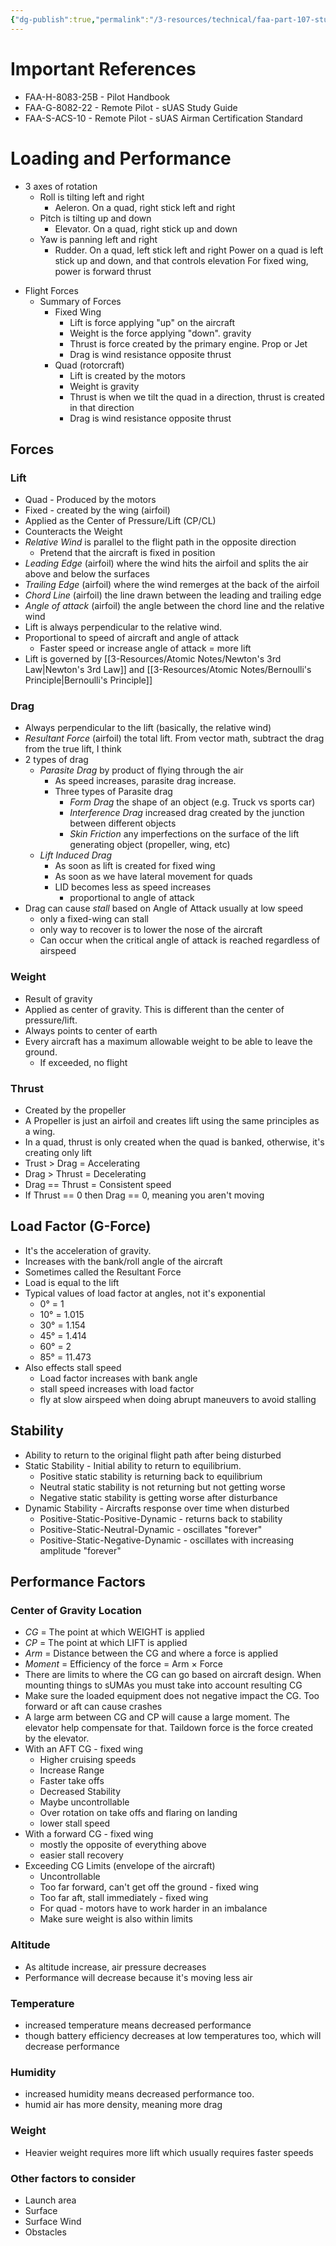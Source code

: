 ```yaml
---
{"dg-publish":true,"permalink":"/3-resources/technical/faa-part-107-study-notes/","tags":["🌱_Processing"],"updated":"2025-10-18T23:14:20.686-07:00"}
---
```


# Important References
- FAA-H-8083-25B - Pilot Handbook
- FAA-G-8082-22 - Remote Pilot - sUAS Study Guide
- FAA-S-ACS-10 - Remote Pilot - sUAS Airman Certification Standard

# Loading and Performance

- 3 axes of rotation
	- Roll is tilting left and right
		- Aeleron. On a quad, right stick left and right
	- Pitch is tilting up and down
		- Elevator. On a quad, right stick up and down
	- Yaw is panning left and right
		- Rudder. On a quad, left stick left and right
	Power on a quad is left stick up and down, and that controls elevation
		For fixed wing, power is forward thrust
* Flight Forces
	* Summary of Forces
		* Fixed Wing
			* Lift is force applying "up" on the aircraft
			* Weight is the force applying "down". gravity
			* Thrust is force created by the primary engine. Prop or Jet
			* Drag is wind resistance opposite thrust
		* Quad (rotorcraft)
			* Lift is created by the motors
			* Weight is gravity
			* Thrust is when we tilt the quad in a direction, thrust is created in that direction
			* Drag is wind resistance opposite thrust
## Forces

### Lift
* Quad - Produced by the motors
* Fixed - created by the wing (airfoil)
* Applied as the Center of Pressure/Lift (CP/CL)
* Counteracts the Weight
* _Relative Wind_ is parallel to the flight path in the opposite direction
	* Pretend that the aircraft is fixed in position
* _Leading Edge_ (airfoil) where the wind hits the airfoil and splits the air above and below the surfaces
* _Trailing Edge_ (airfoil) where the wind remerges at the back of the airfoil
* _Chord Line_ (airfoil) the line drawn between the leading and trailing edge
* _Angle of attack_ (airfoil) the angle between the chord line and the relative wind
* Lift is always perpendicular to the relative wind.
* Proportional to speed of aircraft and angle of attack
	* Faster speed or increase angle of attack = more lift
* Lift is governed by [[3-Resources/Atomic Notes/Newton's 3rd Law\|Newton's 3rd Law]] and [[3-Resources/Atomic Notes/Bernoulli's Principle\|Bernoulli's Principle]]
### Drag
* Always perpendicular to the lift (basically, the relative wind)
* _Resultant Force_ (airfoil) the total lift. From vector math, subtract the drag from the true lift, I think
* 2 types of drag
	* _Parasite Drag_ by product of flying through the air
		* As speed increases, parasite drag increase.
		* Three types of Parasite drag
			* _Form Drag_ the shape of an object (e.g. Truck vs sports car)
			* _Interference Drag_ increased drag created by the junction between different objects
			* _Skin Friction_ any imperfections on the surface of the lift generating object (propeller, wing, etc)
	* _Lift Induced Drag_ 
		* As soon as lift is created for fixed wing
		* As soon as we have lateral movement for quads
		* LID becomes less as speed increases
			*  proportional to angle of attack
* Drag can cause _stall_ based on Angle of Attack usually at low speed
	* only a fixed-wing can stall
	* only way to recover is to lower the nose of the aircraft
	* Can occur when the critical angle of attack is reached regardless of airspeed
### Weight
* Result of gravity
* Applied as center of gravity. This is different than the center of pressure/lift.
* Always points to center of earth
* Every aircraft has a maximum allowable weight to be able to leave the ground.
	* If exceeded, no flight
### Thrust
* Created by the propeller
* A Propeller is just an airfoil and creates lift using the same principles as a wing.
* In a quad, thrust is only created when the quad is banked, otherwise, it's creating only lift
* Trust > Drag = Accelerating
* Drag > Thrust = Decelerating 
* Drag == Thrust = Consistent speed
* If Thrust == 0 then Drag == 0, meaning you aren't moving

## Load Factor (G-Force)
* It's the acceleration of gravity.
* Increases with the bank/roll angle of the aircraft
* Sometimes called the Resultant Force
* Load is equal to the lift
* Typical values of load factor at angles, not it's exponential
	* 0° = 1
	* 10° = 1.015
	* 30° = 1.154
	* 45° = 1.414
	* 60° = 2
	* 85° = 11.473
* Also effects stall speed
	* Load factor increases with bank angle
	* stall speed increases with load factor
	* fly at slow airspeed when doing abrupt maneuvers to avoid stalling

## Stability
* Ability to return to the original flight path after being disturbed
* Static Stability - Initial ability to return to equilibrium.
	* Positive static stability is returning back to equilibrium
	* Neutral static stability is not returning but not getting worse
	* Negative static stability is getting worse after disturbance
* Dynamic Stability - Aircrafts response over time when disturbed
	* Positive-Static-Positive-Dynamic - returns back to stability
	* Positive-Static-Neutral-Dynamic - oscillates "forever"
	* Positive-Static-Negative-Dynamic - oscillates with increasing amplitude "forever"

## Performance Factors
### Center of Gravity Location
* _CG_ = The point at which WEIGHT is applied
* _CP_ = The point at which LIFT is applied
* _Arm_ = Distance between the CG and where a force is applied
* _Moment_ = Efficiency of the force = Arm × Force
* There are limits to where the CG can go based on aircraft design. When mounting things to sUMAs you must take into account resulting CG
* Make sure the loaded equipment does not negative impact the CG. Too forward or aft can cause crashes
* A large arm between CG and CP will cause a large moment. The elevator help compensate for that. Taildown force is the force created by the elevator.
* With an AFT CG - fixed wing
	* Higher cruising speeds
	* Increase Range
	* Faster take offs
	* Decreased Stability
	* Maybe uncontrollable
	* Over rotation on take offs and flaring on landing
	* lower stall speed
* With a forward CG - fixed wing
	* mostly the opposite of everything above
	* easier stall recovery
* Exceeding CG Limits (envelope of the aircraft)
	* Uncontrollable
	* Too far forward, can't get off the ground - fixed wing
	* Too far aft, stall immediately - fixed wing
	* For quad - motors have to work harder in an imbalance
	* Make sure weight is also within limits

### Altitude
* As altitude increase, air pressure decreases
* Performance will decrease because it's moving less air
### Temperature
* increased temperature means decreased performance
* though battery efficiency decreases at low temperatures too, which will decrease performance
### Humidity
* increased humidity means decreased performance too.
* humid air has more density, meaning more drag
### Weight
- Heavier weight requires more lift which usually requires faster speeds

### Other factors to consider
- Launch area
- Surface
- Surface Wind
- Obstacles
